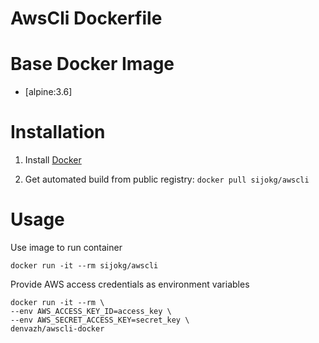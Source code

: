 # AwsCli Dockerfile

# Base Docker Image

* [alpine:3.6]

# Installation

1. Install [Docker](https://www.docker.com/)

2. Get automated build from public registry: `docker pull sijokg/awscli`


# Usage

Use image to run container

```
docker run -it --rm sijokg/awscli
```

Provide AWS access credentials as environment variables

```
docker run -it --rm \
--env AWS_ACCESS_KEY_ID=access_key \
--env AWS_SECRET_ACCESS_KEY=secret_key \
denvazh/awscli-docker
```
